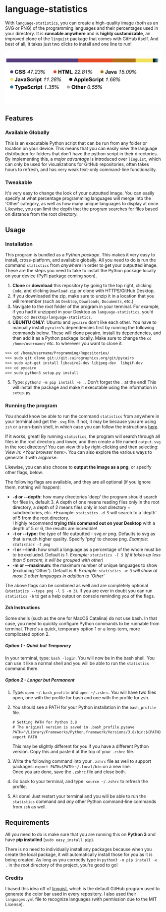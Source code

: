 # language-statistics
With `language-statistics`, you can create a high-quality image (both as an SVG or PNG) of the programming languages and their percentages used in your directory. It is **runnable anywhere** and is **highly customizable**, an improved clone of the `linguist` package that comes with GitHub itself. And best of all, it takes just two clicks to install and one line to run!

<p align="center">
  <img src="screenshots/output.svg" alt = "Output image">
</p>

## Features
### Available Globally
This is an executable Python script that can be run from any folder or location on your device. This means that you can easily view the language distribution for folders that don't have the python script in their directories. By implementing this, a *major advantage* is introduced over `linguist`, which can only be used for visualizations for GitHub repositories, often takes hours to refresh, and has very weak text-only command-line functionality.

### Tweakable
It's very easy to change the look of your outputted image. You can easily specify at what percentage programming languages will merge into the 'Other' category, as well as how many unique languages to display at once. Likewise, you can limit the depth that the program searches for files based on distance from the root directory.

## Usage
### Installation
This program is bundled as a *Python package*. This makes it very easy to install, cross-platform, and available globally. All you need to do is run the command `statistics` from *anywhere* in order to get your outputted image. These are the steps you need to take to install the Python package locally on your device (PyPI package coming soon).
1. **Clone** or **download** this repository by going to the top right, clicking `Code`, and clicking `Download zip` or clone with HTTPS/GitHub Desktop.
2. If you downloaded the zip, make sure to unzip it in a location that you will remember (such as `Desktop`, `Downloads`, `Documents`, etc.)
3. Navigate to the root folder of the program in your terminal. For example, if you had it unzipped in your Desktop as `language-statistics`, you'd type: `cd Desktop/language-statistics`.
4. **UBUNTU ONLY**: Ubuntu and `pycairo` don't like each other. You have to manually install `pycairo`'s dependencies first by running the following commands below.
These will clone pycairo, install its dependencies, and then add it as a Python package locally. Make sure to change the `cd /home/username/` etc. to wherever you want to clone it.
```
>>> cd /home/username/Programming/Repositories/
>>> sudo git clone git://git.cairographics.org/git/pycairo
>>> sudo apt-get install libcairo2-dev libjpeg-dev  libgif-dev
>>> cd pycairo
>>> sudo python3 setup.py install
```
5. Type: `python3 -m pip install -e .`. Don't forget the `.` at the end! This will install the package and make it executable using the information in `setup.py`.

### Running the program
You should know be able to run the command `statistics` from anywhere in your terminal and get the `.svg` file. If not, it may be because you are using `zsh` or a non-bash shell, in which case you can follow the instructions [here](####zsh-instructions).

If it works, great! By running `statistics`, the program will search through all files in the root directory and lower, and then create a file named `output.svg` in the root directory! You can view this by right-clicking and then selecting: *View in: \<Your browser here>*. You can also explore the various ways to generate it with argparse.

Likewise, you can also choose to **output the image as a png**, or specify other flags, below.

The following flags are available, and they are all optional (if you ignore them, nothing will happen):
- **-d or --depth:** how many directories 'deep' the program should search for files in, default 3. A depth of one means reading files only in the root directory, a depth of 2 means files only in root directory + subdirectories, etc. *Example: `statistics -d 5` will search to a 'depth' of 5 from the root directory. <br>I highly recommend **trying this command out on your Desktop** with a depth of 5 or 6, the results are incredible!
- **-t or --type:** the type of file outputted - svg or png. Defaults to svg as that is much higher quality. Specify 'png' to choose png. *Example: `statistics -t png`*
- **-l or --limit:** how small a language as a percentage of the whole must be to be excluded. Default is 1. *Example: `statistics -l 5` (if it takes up less than 5 percent, it will be grouped with other)*
- **-m or --maximum:** the maximum number of unique languages to show (excluding 'Other'). Default is 8. *Example: `statistics -m 3` will show at most 3 other languages in addition to 'Other'*

The above flags can be combined as well and are completely optional (`statistics --type png -l 5 -m 3`). If you are ever in doubt you can run `statistics -h` to get a help output on console reminding you of the flags.

#### Zsh Instructions
Some shells (such as the one for MacOS Catalina) do not use bash. In that case, you need to quickly configure Python commands to be runnable from terminal. There's a quick, temporary option 1 or a long-term, more complicated option 2.

##### Option 1 - Quick but Temporary
In your terminal, type: `bash -login`. You will now be in the bash shell. You can use it like a normal shell and you will be able to run the `statistics` command there.

##### Option 2 - Longer but Permanent
1. Type: `open ~/.bash_profile` and `open ~/.zshrc`. You will have two files open, one with the profile for bash and one with the profile for zsh.
2. You should see a PATH for your Python installation in the `bash_profile` file.
    ```
    # Setting PATH for Python 3.8
    # The original version is saved in .bash_profile.pysave
    PATH="/Library/Frameworks/Python.framework/Versions/3.8/bin:${PATH}"
    export PATH
    ```
    This may be slightly different for you if you have a different Python version. Copy this and paste it at the top of your `.zshrc` file.

3. Write the following command into your `.zshrc` file as well to support packages: `export PATH=$PATH:~/.local/bin` on a new line. <br> Once you are done, save the `.zshrc` file and close both.

4. Go back to your terminal, and type: `source ~/.zshrc` to refresh the profile.

5. All done! Just restart your terminal and you will be able to run the `statistics` command and *any* other Python command-line commands from `zsh` as well.

## Requirements
All you need to do is make sure that you are running this on **Python 3** and have **pip installed** (`sudo easy_install pip`).

There is no need to individually install any packages because when you create the local package, it will automatically install those for you as it is being created. As long as you correctly type in `python3 -m pip install -e .` in the root directory of the project, you're good to go!

### Credits
I based this idea off of [linguist](https://github.com/github/linguist), which is the default GitHub program used to generate the color bar used in every repository. I also used their `languages.yml` file to recognize languages (with permission due to the MIT License).
